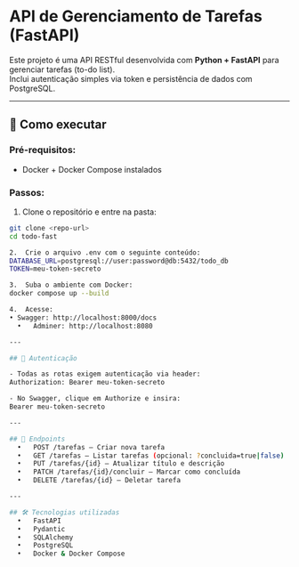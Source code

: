 # API de Gerenciamento de Tarefas (FastAPI)

Este projeto é uma API RESTful desenvolvida com **Python + FastAPI** para gerenciar tarefas (to-do list).  
Inclui autenticação simples via token e persistência de dados com PostgreSQL.

---

## 🚀 Como executar

### Pré-requisitos:
- Docker + Docker Compose instalados

### Passos:

1. Clone o repositório e entre na pasta:
  ```bash
  git clone <repo-url>
  cd todo-fast

2.	Crie o arquivo .env com o seguinte conteúdo:
  DATABASE_URL=postgresql://user:password@db:5432/todo_db
  TOKEN=meu-token-secreto

3.	Suba o ambiente com Docker:
  docker compose up --build

4.	Acesse:
  •	Swagger: http://localhost:8000/docs
	•	Adminer: http://localhost:8080

---

## 🔐 Autenticação

- Todas as rotas exigem autenticação via header:
  Authorization: Bearer meu-token-secreto

- No Swagger, clique em Authorize e insira:
  Bearer meu-token-secreto

---

## 📌 Endpoints
	•	POST /tarefas – Criar nova tarefa
	•	GET /tarefas – Listar tarefas (opcional: ?concluida=true|false)
	•	PUT /tarefas/{id} – Atualizar título e descrição
	•	PATCH /tarefas/{id}/concluir – Marcar como concluída
	•	DELETE /tarefas/{id} – Deletar tarefa

---

## 🛠️ Tecnologias utilizadas
	•	FastAPI
	•	Pydantic
	•	SQLAlchemy
	•	PostgreSQL
	•	Docker & Docker Compose